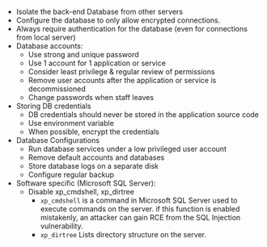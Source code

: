 * Isolate the back-end Database from other servers
* Configure the database to only allow encrypted connections.
* Always require authentication for the database (even for connections from local server)
* Database accounts:
  * Use strong and unique password
  * Use 1 account for 1 application or service
  * Consider least privilege & regular review of permissions
  * Remove user accounts after the application or service is decommissioned
  * Change passwords when staff leaves
* Storing DB credentials
  * DB credentials should never be stored in the application source code
  * Use environment variable
  * When possible, encrypt the credentials
* Database Configurations
  * Run database services under a low privileged user account
  * Remove default accounts and databases
  * Store database logs on a separate disk
  * Configure regular backup
* Software specific (Microsoft SQL Server):
  * Disable xp_cmdshell, xp_dirtree
    * `xp_cmdshell` is a command in Microsoft SQL Server used to execute commands on the server. if this function is enabled mistakenly, an attacker can gain RCE from the SQL Injection vulnerability.
    * `xp_dirtree` Lists directory structure on the server.
